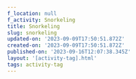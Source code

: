 ```yaml
---
f_location: null
f_activity: Snorkeling
title: Snorkeling
slug: snorkeling
updated-on: '2023-09-09T17:50:51.872Z'
created-on: '2023-09-09T17:50:51.872Z'
published-on: '2023-09-16T12:07:38.345Z'
layout: '[activity-tag].html'
tags: activity-tag
---
```



